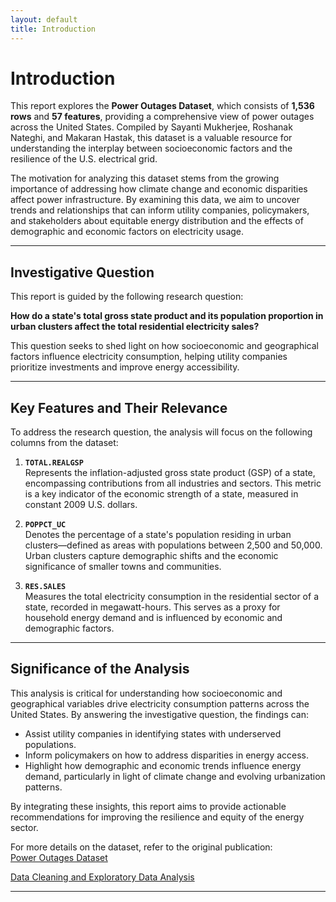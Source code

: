 ```yaml
---
layout: default
title: Introduction
---
```


# Introduction

This report explores the **Power Outages Dataset**, which consists of **1,536 rows** and **57 features**, providing a comprehensive view of power outages across the United States. Compiled by Sayanti Mukherjee, Roshanak Nateghi, and Makaran Hastak, this dataset is a valuable resource for understanding the interplay between socioeconomic factors and the resilience of the U.S. electrical grid.

The motivation for analyzing this dataset stems from the growing importance of addressing how climate change and economic disparities affect power infrastructure. By examining this data, we aim to uncover trends and relationships that can inform utility companies, policymakers, and stakeholders about equitable energy distribution and the effects of demographic and economic factors on electricity usage.

---

## Investigative Question

This report is guided by the following research question:

**How do a state's total gross state product and its population proportion in urban clusters affect the total residential electricity sales?**

This question seeks to shed light on how socioeconomic and geographical factors influence electricity consumption, helping utility companies prioritize investments and improve energy accessibility.

---

## Key Features and Their Relevance

To address the research question, the analysis will focus on the following columns from the dataset:

1. **`TOTAL.REALGSP`**  
   Represents the inflation-adjusted gross state product (GSP) of a state, encompassing contributions from all industries and sectors. This metric is a key indicator of the economic strength of a state, measured in constant 2009 U.S. dollars.

2. **`POPPCT_UC`**  
   Denotes the percentage of a state's population residing in urban clusters—defined as areas with populations between 2,500 and 50,000. Urban clusters capture demographic shifts and the economic significance of smaller towns and communities.

3. **`RES.SALES`**  
   Measures the total electricity consumption in the residential sector of a state, recorded in megawatt-hours. This serves as a proxy for household energy demand and is influenced by economic and demographic factors.

---

## Significance of the Analysis

This analysis is critical for understanding how socioeconomic and geographical variables drive electricity consumption patterns across the United States. By answering the investigative question, the findings can:

- Assist utility companies in identifying states with underserved populations.
- Inform policymakers on how to address disparities in energy access.
- Highlight how demographic and economic trends influence energy demand, particularly in light of climate change and evolving urbanization patterns.

By integrating these insights, this report aims to provide actionable recommendations for improving the resilience and equity of the energy sector.

For more details on the dataset, refer to the original publication:  
[Power Outages Dataset](https://www.sciencedirect.com/science/article/pii/S2352340918307182)

[Data Cleaning and Exploratory Data Analysis](data-cleaning.md)


---


